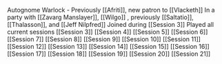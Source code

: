 Autognome Warlock - Previously [[Afriti]], new patron to [[Vlacketh]]
In a party with [[Zavarg Manslayer]], [[Wilgo]] , previously [[Saltatio]], [[Thalasson]], and [[Jeff Nilpfred]]
Joined during [[Session 3]]
Played all current sessions
[[Session 3]]
[[Session 4]]
[[Session 5]]
[[Session 6]]
[[Session 7]]
[[Session 8]]
[[Session 9]]
[[Session 10]]
[[Session 11]]
[[Session 12]]
[[Session 13]]
[[Session 14]]
[[Session 15]]
[[Session 16]]
[[Session 17]]
[[Session 18]]
[[Session 19]]
[[Session 20]]
[[Session 21]]
